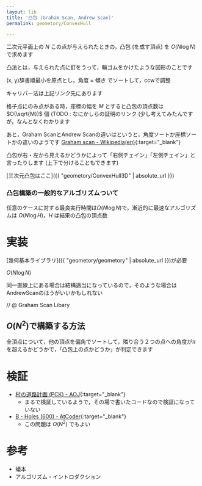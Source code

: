 ```yaml
---
layout: lib
title: '凸包 (Graham Scan, Andrew Scan)'
permalink: geometory/ConvexHull

---
```



二次元平面上の $N$ この点が与えられたときの，凸包 (を成す頂点) を $O(N \log N)$ で求めます

凸法とは，与えられた点に釘をうって，輪ゴムをかけたような図形のことです

(x, y)辞書順最小を原点とし，角度 = 傾き でソートして，ccwで調整

キャリパー法は上記リンク先にあります

格子点にのみ点がある時，座標の幅を $M$ とすると凸包の頂点数は $O(\sqrt{M})$ 個 (TODO : なにかしらの証明のリンク (少し考えてみたんですが，なんとなくわかります

あと，Graham ScanとAndrew Scanの違いはというと，角度ソートか座標ソートかの違いのようです [Graham scan - Wikipedia(en)](https://en.wikipedia.org/wiki/Graham_scan){:target="_blank"}<!--_-->

凸包が右・左から見えるかどうかによって「右側チェイン」「左側チェイン」と言ったりします (上下で分けることもできます)

[三次元凸包はここ]({{ "geometory/ConvexHull3D" | absolute_url }})

### 凸包構築の一般的なアルゴリズムついて

任意のケースに対する最良実行時間は$\Omega(N \log N)$で，漸近的に最速なアルゴリズムは $O(N \log H)$，$H$ は結果の凸包の頂点数

# 実装

[幾何基本ライブラリ]({{ "geometory/geometory" | absolute_url }})が必要

$O(N \log N)$

同一直線上にある場合は結構適当になっているので，そのような場合はAndrewScanのほうがいいかもしれない

// @ Graham Scan Libary

## $O(N^2)$で構築する方法

全頂点について，他の頂点を偏角でソートして，隣り合う２つの点への角度が$\pi$を超えるかどうかで，「凸包上の点かどうか」が判定できます

# 検証

* [村の道路計画 (PCK) - AOJ](https://onlinejudge.u-aizu.ac.jp/status/users/luma/submissions/12/0342/judge/2473617/C++){:target="_blank"}<!--_-->
  * まるで検証しているようで，その場で書いたコードなので検証になっていない
* [B - Holes (600) - AtCoder](https://beta.atcoder.jp/contests/agc021/submissions/2145093){:target="_blank"}
  * この問題は $O(N^2)$ でもよい

# 参考

* 蟻本
* アルゴリズム・イントロダクション

